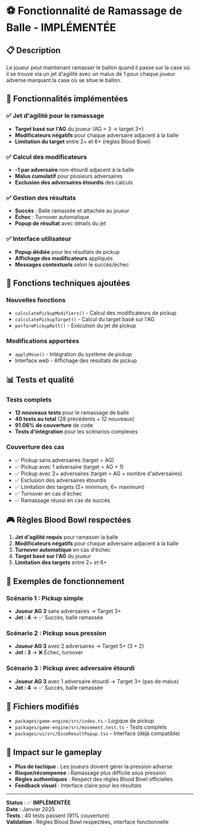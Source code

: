# ⚽ Fonctionnalité de Ramassage de Balle - IMPLÉMENTÉE

## 📋 Description

Le joueur peut maintenant ramasser le ballon quand il passe sur la case où il se trouve via un jet d'agilité avec un malus de 1 pour chaque joueur adverse marquant la case où se situe le ballon.

## 🎯 Fonctionnalités implémentées

### ✅ Jet d'agilité pour le ramassage

- **Target basé sur l'AG** du joueur (AG = 3 → target 3+)
- **Modificateurs négatifs** pour chaque adversaire adjacent à la balle
- **Limitation du target** entre 2+ et 6+ (règles Blood Bowl)

### ✅ Calcul des modificateurs

- **-1 par adversaire** non-étourdi adjacent à la balle
- **Malus cumulatif** pour plusieurs adversaires
- **Exclusion des adversaires étourdis** des calculs

### ✅ Gestion des résultats

- **Succès** : Balle ramassée et attachée au joueur
- **Échec** : Turnover automatique
- **Popup de résultat** avec détails du jet

### ✅ Interface utilisateur

- **Popup dédiée** pour les résultats de pickup
- **Affichage des modificateurs** appliqués
- **Messages contextuels** selon le succès/échec

## 🔧 Fonctions techniques ajoutées

### Nouvelles fonctions

- `calculatePickupModifiers()` - Calcul des modificateurs de pickup
- `calculatePickupTarget()` - Calcul du target basé sur l'AG
- `performPickupRoll()` - Exécution du jet de pickup

### Modifications apportées

- `applyMove()` - Intégration du système de pickup
- Interface web - Affichage des résultats de pickup

## 📊 Tests et qualité

### Tests complets

- **12 nouveaux tests** pour le ramassage de balle
- **40 tests au total** (28 précédents + 12 nouveaux)
- **91.06% de couverture** de code
- **Tests d'intégration** pour les scénarios complexes

### Couverture des cas

- ✅ Pickup sans adversaires (target = AG)
- ✅ Pickup avec 1 adversaire (target = AG + 1)
- ✅ Pickup avec 2+ adversaires (target = AG + nombre d'adversaires)
- ✅ Exclusion des adversaires étourdis
- ✅ Limitation des targets (2+ minimum, 6+ maximum)
- ✅ Turnover en cas d'échec
- ✅ Ramassage réussi en cas de succès

## 🎮 Règles Blood Bowl respectées

1. **Jet d'agilité requis** pour ramasser la balle
2. **Modificateurs négatifs** pour chaque adversaire adjacent à la balle
3. **Turnover automatique** en cas d'échec
4. **Target basé sur l'AG** du joueur
5. **Limitation des targets** entre 2+ et 6+

## 🚀 Exemples de fonctionnement

### Scénario 1 : Pickup simple

- **Joueur AG 3** sans adversaires → Target 3+
- **Jet : 4** → ✅ Succès, balle ramassée

### Scénario 2 : Pickup sous pression

- **Joueur AG 3** avec 2 adversaires → Target 5+ (3 + 2)
- **Jet : 3** → ❌ Échec, turnover

### Scénario 3 : Pickup avec adversaire étourdi

- **Joueur AG 3** avec 1 adversaire étourdi → Target 3+ (pas de malus)
- **Jet : 4** → ✅ Succès, balle ramassée

## 📝 Fichiers modifiés

- `packages/game-engine/src/index.ts` - Logique de pickup
- `packages/game-engine/src/movement.test.ts` - Tests complets
- `packages/ui/src/DiceResultPopup.tsx` - Interface (déjà compatible)

## 🎯 Impact sur le gameplay

- **Plus de tactique** : Les joueurs doivent gérer la pression adverse
- **Risque/récompense** : Ramassage plus difficile sous pression
- **Règles authentiques** : Respect des règles Blood Bowl officielles
- **Feedback visuel** : Interface claire pour les résultats

---

**Status** : ✅ **IMPLÉMENTÉE**  
**Date** : Janvier 2025  
**Tests** : 40 tests passent (91% couverture)  
**Validation** : Règles Blood Bowl respectées, interface fonctionnelle
